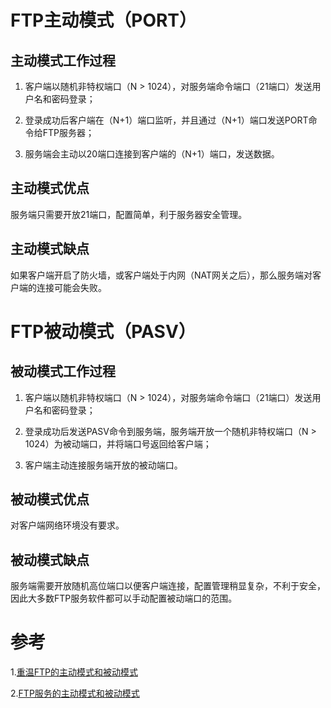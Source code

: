 # FTP主动模式（PORT）
## 主动模式工作过程
1. 客户端以随机非特权端口（N > 1024），对服务端命令端口（21端口）发送用户名和密码登录；

2. 登录成功后客户端在（N+1）端口监听，并且通过（N+1）端口发送PORT命令给FTP服务器；

3. 服务端会主动以20端口连接到客户端的（N+1）端口，发送数据。

## 主动模式优点
服务端只需要开放21端口，配置简单，利于服务器安全管理。

## 主动模式缺点
如果客户端开启了防火墙，或客户端处于内网（NAT网关之后），那么服务端对客户端的连接可能会失败。

# FTP被动模式（PASV）
## 被动模式工作过程
1. 客户端以随机非特权端口（N > 1024），对服务端命令端口（21端口）发送用户名和密码登录；

2. 登录成功后发送PASV命令到服务端，服务端开放一个随机非特权端口（N > 1024）为被动端口，并将端口号返回给客户端；

3. 客户端主动连接服务端开放的被动端口。

## 被动模式优点
对客户端网络环境没有要求。

## 被动模式缺点
服务端需要开放随机高位端口以便客户端连接，配置管理稍显复杂，不利于安全，因此大多数FTP服务软件都可以手动配置被动端口的范围。

# 参考
1.[重温FTP的主动模式和被动模式](https://my.oschina.net/binny/blog/17469)

2.[FTP服务的主动模式和被动模式](https://www.cnblogs.com/huangxm/p/6274645.html)
